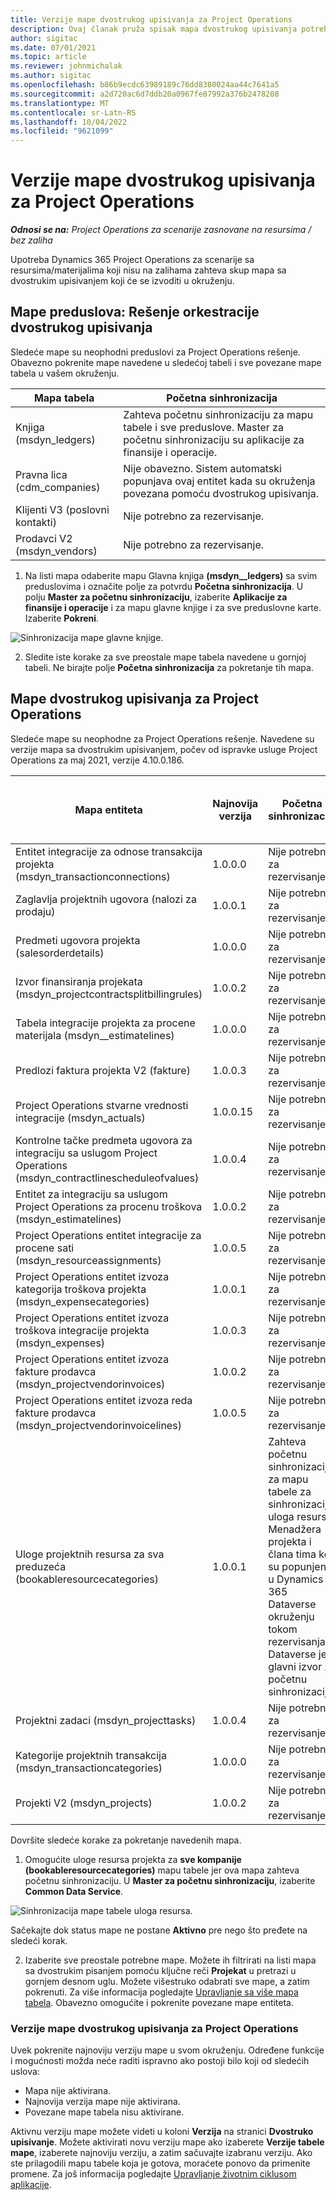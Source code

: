```yaml
---
title: Verzije mape dvostrukog upisivanja za Project Operations
description: Ovaj članak pruža spisak mapa dvostrukog upisivanja potrebnih za Dynamics 365 Project Operations.
author: sigitac
ms.date: 07/01/2021
ms.topic: article
ms.reviewer: johnmichalak
ms.author: sigitac
ms.openlocfilehash: b86b9ecdc63989189c76dd8380024aa44c7641a5
ms.sourcegitcommit: a2d720ac6d7ddb20a0967fe87992a376b2478208
ms.translationtype: MT
ms.contentlocale: sr-Latn-RS
ms.lasthandoff: 10/04/2022
ms.locfileid: "9621099"
---
```

# <a name="project-operations-dual-write-map-versions"></a>Verzije mape dvostrukog upisivanja za Project Operations

_**Odnosi se na:** Project Operations za scenarije zasnovane na resursima / bez zaliha_

Upotreba Dynamics 365 Project Operations za scenarije sa resursima/materijalima koji nisu na zalihama zahteva skup mapa sa dvostrukim upisivanjem koji će se izvoditi u okruženju. 

## <a name="prerequisite-maps-dual-write-orchestration-solution"></a>Mape preduslova: Rešenje orkestracije dvostrukog upisivanja

Sledeće mape su neophodni preduslovi za Project Operations rešenje. Obavezno pokrenite mape navedene u sledećoj tabeli i sve povezane mape tabela u vašem okruženju.

| Mapa tabela | Početna sinhronizacija |
| --- | --- |
| Knjiga (msdyn_ledgers) | Zahteva početnu sinhronizaciju za mapu tabele i sve preduslove. Master za početnu sinhronizaciju su aplikacije za finansije i operacije. |
| Pravna lica (cdm_companies) | Nije obavezno. Sistem automatski popunjava ovaj entitet kada su okruženja povezana pomoću dvostrukog upisivanja. |
| Klijenti V3 (poslovni kontakti) | Nije potrebno za rezervisanje. |
| Prodavci V2 (msdyn_vendors) | Nije potrebno za rezervisanje. |

1. Na listi mapa odaberite mapu Glavna knjiga **(msdyn\__ledgers)** sa svim preduslovima i označite polje za potvrdu **Početna sinhronizacija**. U polju **Master za početnu sinhronizaciju**, izaberite **Aplikacije za finansije i operacije** i za mapu glavne knjige i za sve preduslovne karte. Izaberite **Pokreni**.

![Sinhronizacija mape glavne knjige.](media/DW6.png)

2. Sledite iste korake za sve preostale mape tabela navedene u gornjoj tabeli. Ne birajte polje **Početna sinhronizacija** za pokretanje tih mapa.

## <a name="project-operations-dual-write-maps"></a>Mape dvostrukog upisivanja za Project Operations

Sledeće mape su neophodne za Project Operations rešenje. Navedene su verzije mapa sa dvostrukim upisivanjem, počev od ispravke usluge Project Operations za maj 2021, verzije 4.10.0.186.

| Mapa entiteta | Najnovija verzija | Početna sinhronizacija | Potrebna Dynamics 365 Finance verzija |
| --- | --- | --- | --- |
| Entitet integracije za odnose transakcija projekta (msdyn\_transactionconnections) | 1.0.0.0 | Nije potrebno za rezervisanje. ||
| Zaglavlja projektnih ugovora (nalozi za prodaju) | 1.0.0.1 | Nije potrebno za rezervisanje. ||
| Predmeti ugovora projekta (salesorderdetails) | 1.0.0.0 | Nije potrebno za rezervisanje. ||
| Izvor finansiranja projekata (msdyn_projectcontractsplitbillingrules) | 1.0.0.2 | Nije potrebno za rezervisanje. ||
| Tabela integracije projekta za procene materijala (msdyn\__estimatelines) | 1.0.0.0 | Nije potrebno za rezervisanje. ||
| Predlozi faktura projekta V2 (fakture) | 1.0.0.3 | Nije potrebno za rezervisanje. ||
| Project Operations stvarne vrednosti integracije (msdyn_actuals) | 1.0.0.15 | Nije potrebno za rezervisanje. |10.0.29 ili noviji|
| Kontrolne tačke predmeta ugovora za integraciju sa uslugom Project Operations (msdyn_contractlinescheduleofvalues) | 1.0.0.4 | Nije potrebno za rezervisanje. ||
| Entitet za integraciju sa uslugom Project Operations za procenu troškova (msdyn_estimatelines) | 1.0.0.2 | Nije potrebno za rezervisanje. ||
| Project Operations entitet integracije za procene sati (msdyn_resourceassignments) | 1.0.0.5 | Nije potrebno za rezervisanje. ||
| Project Operations entitet izvoza kategorija troškova projekta (msdyn_expensecategories) | 1.0.0.1 | Nije potrebno za rezervisanje. ||
| Project Operations entitet izvoza troškova integracije projekta (msdyn_expenses) | 1.0.0.3 | Nije potrebno za rezervisanje. ||
| Project Operations entitet izvoza fakture prodavca (msdyn_projectvendorinvoices) | 1.0.0.2 | Nije potrebno za rezervisanje. |10.0.29 ili noviji|
| Project Operations entitet izvoza reda fakture prodavca (msdyn_projectvendorinvoicelines) | 1.0.0.5 | Nije potrebno za rezervisanje. | 10.0.29 ili noviji |
| Uloge projektnih resursa za sva preduzeća (bookableresourcecategories) | 1.0.0.1 | Zahteva početnu sinhronizaciju za mapu tabele za sinhronizaciju uloga resursa Menadžera projekta i člana tima koji su popunjeni u Dynamics 365 Dataverse okruženju tokom rezervisanja. Dataverse je glavni izvor za početnu sinhronizaciju. ||
| Projektni zadaci (msdyn_projecttasks) | 1.0.0.4 | Nije potrebno za rezervisanje. ||
| Kategorije projektnih transakcija (msdyn_transactioncategories) | 1.0.0.0 | Nije potrebno za rezervisanje. ||
| Projekti V2 (msdyn_projects) | 1.0.0.2 | Nije potrebno za rezervisanje. ||

Dovršite sledeće korake za pokretanje navedenih mapa.

1. Omogućite uloge resursa projekta za **sve kompanije (bookableresourcecategories)** mapu tabele jer ova mapa zahteva početnu sinhronizaciju. U **Master za početnu sinhronizaciju**, izaberite **Common Data Service**. 

 ![Sinhronizacija mape tabele uloga resursa.](media/6ResourceInitialSync.jpg)

 Sačekajte dok status mape ne postane **Aktivno** pre nego što pređete na sledeći korak.

2. Izaberite sve preostale potrebne mape. Možete ih filtrirati na listi mapa sa dvostrukim pisanjem pomoću ključne reči **Projekat** u pretrazi u gornjem desnom uglu. Možete višestruko odabrati sve mape, a zatim pokrenuti. Za više informacija pogledajte [Upravljanje sa više mapa tabela](/dynamics365/fin-ops-core/dev-itpro/data-entities/dual-write/multiple-entity-maps). Obavezno omogućite i pokrenite povezane mape entiteta.

### <a name="project-operations-dual-write-map-versions"></a>Verzije mape dvostrukog upisivanja za Project Operations

Uvek pokrenite najnoviju verziju mape u svom okruženju. Određene funkcije i mogućnosti možda neće raditi ispravno ako postoji bilo koji od sledećih uslova:

- Mapa nije aktivirana.
- Najnovija verzija mape nije aktivirana. 
- Povezane mape tabela nisu aktivirane.

Aktivnu verziju mape možete videti u koloni **Verzija** na stranici **Dvostruko upisivanje**. Možete aktivirati novu verziju mape ako izaberete **Verzije tabele mape**, izaberete najnoviju verziju, a zatim sačuvajte izabranu verziju. Ako ste prilagodili mapu tabele koja je gotova, moraćete ponovo da primenite promene. Za još informacija pogledajte [Upravljanje životnim ciklusom aplikacije](/dynamics365/fin-ops-core/dev-itpro/data-entities/dual-write/app-lifecycle-management).
